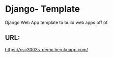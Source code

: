 # Django- Template
Django Web App template to build web apps off of.

## URL:
https://csc3003s-demo.herokuapp.com/
